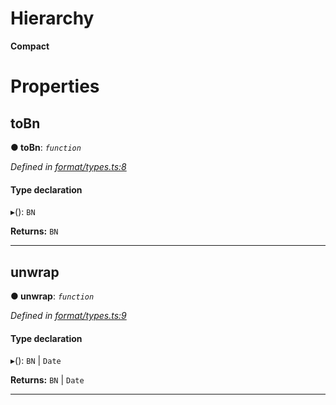 

# Hierarchy

**Compact**

# Properties

<a id="tobn"></a>

##  toBn

**● toBn**: *`function`*

*Defined in [format/types.ts:8](https://github.com/polkadot-js/common/blob/8d86900/packages/util/src/format/types.ts#L8)*

#### Type declaration
▸(): `BN`

**Returns:** `BN`

___
<a id="unwrap"></a>

##  unwrap

**● unwrap**: *`function`*

*Defined in [format/types.ts:9](https://github.com/polkadot-js/common/blob/8d86900/packages/util/src/format/types.ts#L9)*

#### Type declaration
▸(): `BN` \| `Date`

**Returns:** `BN` \| `Date`

___

